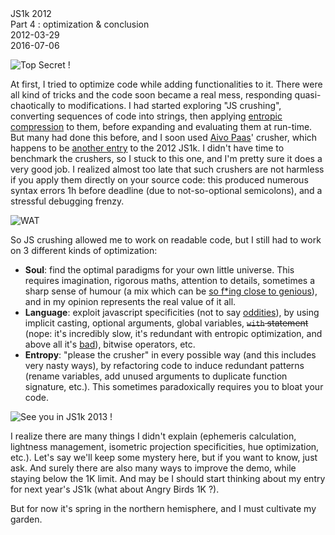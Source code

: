 <div class="series">JS1k 2012</div>
<div class="title">Part 4 : optimization & conclusion</div>
<div class="pubdate">2012-03-29</div>
<div class="lastmodifdate">2016-07-06</div>

![Top Secret !](http://ehouais.net/blog/wp-content/uploads/2012/03/Top_Secret-150x150.png "Top Secret !")

At first, I tried to optimize code while adding functionalities to it. There were all kind of tricks and the code soon became a real mess, responding quasi-chaotically to modifications. I had started exploring "JS crushing", converting sequences of code into strings, then applying [entropic compression](http://en.wikipedia.org/wiki/Data_compression#Lossless "Lossless compression") to them, before expanding and evaluating them at run-time. But many had done this before, and I soon used [Aivo Paas](http://twitter.com/aivopaas "Aivo Paas")' crusher, which happens to be [another entry](http://js1k.com/1127 "Aivo Paas' JS crusher") to the 2012 JS1k. I didn't have time to benchmark the crushers, so I stuck to this one, and I'm pretty sure it does a very good job. I realized almost too late that such crushers are not harmless if you apply them directly on your source code: this produced numerous syntax errors 1h before deadline (due to not-so-optional semicolons), and a stressful debugging frenzy.

![WAT](http://ehouais.net/blog/wp-content/uploads/2012/03/WAT-150x150.png "WAT")

So JS crushing allowed me to work on readable code, but I still had to work on 3 different kinds of optimization:
  - **Soul**: find the optimal paradigms for your own little universe. This requires imagination, rigorous maths, attention to details, sometimes a sharp sense of humour (a mix which can be [so f*ing close to genious](http://www.xkcd.com "XKCD")), and in my opinion represents the real value of it all.
  - **Language**: exploit javascript specificities (not to say [oddities](https://www.destroyallsoftware.com/talks/wat "WAT")), by using implicit casting, optional arguments, global variables, ~~`with` statement~~ (nope: it's incredibly slow, it's redundant with entropic optimization, and above all it's [bad](http://www.imdb.com/title/tt0087332/quotes?qt0475898 "Total protonic reversal")), bitwise operators, etc.
  - **Entropy**: "please the crusher" in every possible way (and this includes very nasty ways), by refactoring code to induce redundant patterns (rename variables, add unused arguments to duplicate function signature, etc.). This sometimes paradoxically requires you to bloat your code.

![See you in JS1k 2013 !](http://ehouais.net/blog/wp-content/uploads/2012/03/js1k-2013-150x150.png "See you in JS1k 2013 !")

I realize there are many things I didn't explain (ephemeris calculation, lightness management, isometric projection specificities, hue optimization, etc.). Let's say we'll keep some mystery here, but if you want to know, just ask. And surely there are also many ways to improve the demo, while staying below the 1K limit. And may be I should start thinking about my entry for next year's JS1k (what about Angry Birds 1K ?).

But for now it's spring in the northern hemisphere, and I must cultivate my garden.
